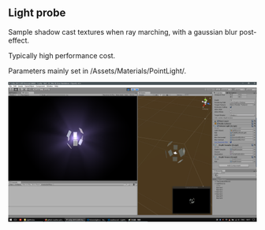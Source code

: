 ## Light probe

Sample shadow cast textures when ray marching, with a gaussian blur post-effect.

Typically high performance cost.

Parameters mainly set in /Assets/Materials/PointLight/.

![Game screenshot](https://raw.githubusercontent.com/DragoonKiller/code-demo/master/PointLight/visual.png)
